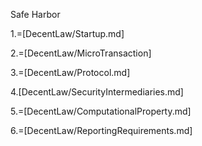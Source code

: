 Safe Harbor

1.=[DecentLaw/Startup.md]

2.=[DecentLaw/MicroTransaction]

3.=[DecentLaw/Protocol.md]

4.[DecentLaw/SecurityIntermediaries.md]

5.=[DecentLaw/ComputationalProperty.md]

6.=[DecentLaw/ReportingRequirements.md]




